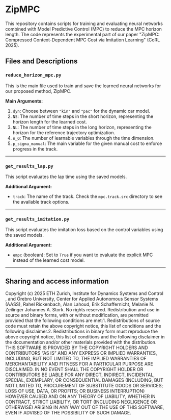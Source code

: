 # ZipMPC

This repository contains scripts for training and evaluating neural networks combined with Model Predictive Control (MPC) to reduce the MPC horizon length. The code represents the experimental part of our paper "ZipMPC: Compressed Context-Dependent MPC Cost via Imitation Learning" (CoRL 2025). 

## Files and Descriptions

### `reduce_horizon_mpc.py`
This is the main file used to train and save the learned neural networks for our proposed method, ZipMPC.

**Main Arguments:**
1. `dyn`: Choose between `"kin"` and `"pac"` for the dynamic car model.
2. `NS`: The number of time steps in the short horizon, representing the horizon length for the learned cost.
3. `NL`: The number of time steps in the long horizon, representing the horizon for the reference trajectory optimization.
4. `n_Q`: The number of learnable variables through the time dimension.
5. `p_sigma_manual`: The main variable for the given manual cost to enforce progress in the track.

---

### `get_results_lap.py`
This script evaluates the lap time using the saved models.

**Additional Argument:**
- `track`: The name of the track. Check the `mpc.track.src` directory to see the available track options.

---

### `get_results_imitation.py`
This script evaluates the imitation loss based on the control variables using the saved models.

**Additional Argument:**
- `empc` (boolean): Set to `True` if you want to evaluate the explicit MPC instead of the learned cost model.

---

## Sharing and access information
Copyright (c) 2025 ETH Zurich, Institute for Dynamics Systems and Control , and Örebro University, Center for Applied Autonomous Sensor Systems (AASS), Rahel Rickenbach, Alan Lahoud, Erik Schaffernicht, Melanie N. Zeilinger Johannes A. Stork. No rights reserved. Redistribution and use in source and binary forms, with or without modification, are permitted provided that the following conditions are met:1. Redistributions of source code must retain the above copyright notice, this list of conditions and the following disclaimer.2. Redistributions in binary form must reproduce the above copyright notice, this list of conditions and the following disclaimer in the documentation and/or other materials provided with the distribution.
THIS SOFTWARE IS PROVIDED BY THE COPYRIGHT HOLDERS AND CONTRIBUTORS “AS IS” AND
ANY EXPRESS OR IMPLIED WARRANTIES, INCLUDING, BUT NOT LIMITED TO, THE IMPLIED
WARRANTIES OF MERCHANTABILITY AND FITNESS FOR A PARTICULAR PURPOSE ARE DISCLAIMED.
IN NO EVENT SHALL THE COPYRIGHT HOLDER OR CONTRIBUTORS BE LIABLE FOR ANY DIRECT,
INDIRECT, INCIDENTAL, SPECIAL, EXEMPLARY, OR CONSEQUENTIAL DAMAGES (INCLUDING,
BUT NOT LIMITED TO, PROCUREMENT OF SUBSTITUTE GOODS OR SERVICES; LOSS OF USE,
DATA, OR PROFITS; OR BUSINESS INTERRUPTION) HOWEVER CAUSED AND ON ANY THEORY OF
LIABILITY, WHETHER IN CONTRACT, STRICT LIABILITY, OR TORT (INCLUDING NEGLIGENCE
OR OTHERWISE) ARISING IN ANY WAY OUT OF THE USE OF THIS SOFTWARE, EVEN IF
ADVISED OF THE POSSIBILITY OF SUCH DAMAGE.
